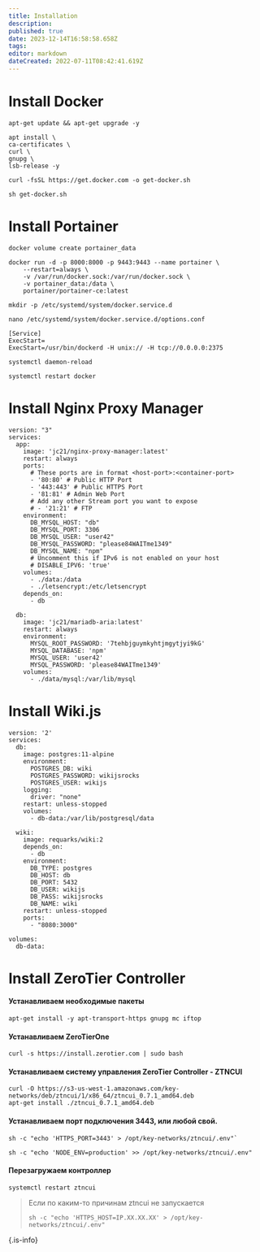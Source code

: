 ```yaml
---
title: Installation
description: 
published: true
date: 2023-12-14T16:58:58.658Z
tags: 
editor: markdown
dateCreated: 2022-07-11T08:42:41.619Z
---
```


# Install Docker
`apt-get update && apt-get upgrade -y`

```
apt install \
ca-certificates \
curl \
gnupg \
lsb-release -y
```

`curl -fsSL https://get.docker.com -o get-docker.sh`

`sh get-docker.sh`

# Install Portainer
`docker volume create portainer_data`
```
docker run -d -p 8000:8000 -p 9443:9443 --name portainer \
    --restart=always \
    -v /var/run/docker.sock:/var/run/docker.sock \
    -v portainer_data:/data \
    portainer/portainer-ce:latest
```
`mkdir -p /etc/systemd/system/docker.service.d`

`nano /etc/systemd/system/docker.service.d/options.conf`


```
[Service]
ExecStart=
ExecStart=/usr/bin/dockerd -H unix:// -H tcp://0.0.0.0:2375
```


`systemctl daemon-reload`

`systemctl restart docker`


# Install Nginx Proxy Manager

```
version: "3"
services:
  app:
    image: 'jc21/nginx-proxy-manager:latest'
    restart: always
    ports:
      # These ports are in format <host-port>:<container-port>
      - '80:80' # Public HTTP Port
      - '443:443' # Public HTTPS Port
      - '81:81' # Admin Web Port
      # Add any other Stream port you want to expose
      # - '21:21' # FTP
    environment:
      DB_MYSQL_HOST: "db"
      DB_MYSQL_PORT: 3306
      DB_MYSQL_USER: "user42"
      DB_MYSQL_PASSWORD: "please84WAITme1349"
      DB_MYSQL_NAME: "npm"
      # Uncomment this if IPv6 is not enabled on your host
      # DISABLE_IPV6: 'true'
    volumes:
      - ./data:/data
      - ./letsencrypt:/etc/letsencrypt
    depends_on:
      - db

  db:
    image: 'jc21/mariadb-aria:latest'
    restart: always
    environment:
      MYSQL_ROOT_PASSWORD: '7tehbjguymkyhtjmgytjyi9kG'
      MYSQL_DATABASE: 'npm'
      MYSQL_USER: 'user42'
      MYSQL_PASSWORD: 'please84WAITme1349'
    volumes:
      - ./data/mysql:/var/lib/mysql
```

# Install Wiki.js
```
version: '2'
services:
  db:
    image: postgres:11-alpine
    environment:
      POSTGRES_DB: wiki
      POSTGRES_PASSWORD: wikijsrocks
      POSTGRES_USER: wikijs
    logging:
      driver: "none"
    restart: unless-stopped
    volumes:
      - db-data:/var/lib/postgresql/data

  wiki:
    image: requarks/wiki:2
    depends_on:
      - db
    environment:
      DB_TYPE: postgres
      DB_HOST: db
      DB_PORT: 5432
      DB_USER: wikijs
      DB_PASS: wikijsrocks
      DB_NAME: wiki
    restart: unless-stopped
    ports:
      - "8080:3000"

volumes:
  db-data:
  ```
  
# Install ZeroTier Controller
#### Устанавливаем необходимые пакеты
```
apt-get install -y apt-transport-https gnupg mc iftop
```
#### Устанавливаем ZeroTierOne
```
curl -s https://install.zerotier.com | sudo bash
```
#### Устанавливаем систему управления ZeroTier Controller - ZTNCUI
```
curl -O https://s3-us-west-1.amazonaws.com/key-networks/deb/ztncui/1/x86_64/ztncui_0.7.1_amd64.deb
apt-get install ./ztncui_0.7.1_amd64.deb
```
#### Устанавливаем порт подключения 3443, или любой свой.
```
sh -c "echo 'HTTPS_PORT=3443' > /opt/key-networks/ztncui/.env"`
```
```
sh -c "echo 'NODE_ENV=production' >> /opt/key-networks/ztncui/.env"
```
#### Перезагружаем контроллер
```
systemctl restart ztncui
```

> Если по каким-то причинам ztncui не запускается
> ```
> sh -c "echo 'HTTPS_HOST=IP.XX.XX.XX' > /opt/key-networks/ztncui/.env"
> ```
>  
{.is-info}

